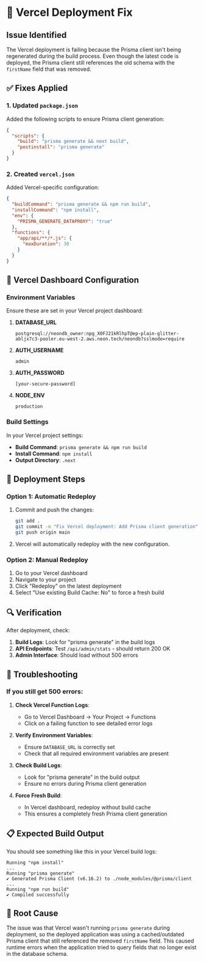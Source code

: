 # 🚀 Vercel Deployment Fix

## Issue Identified
The Vercel deployment is failing because the Prisma client isn't being regenerated during the build process. Even though the latest code is deployed, the Prisma client still references the old schema with the `firstName` field that was removed.

## ✅ Fixes Applied

### 1. Updated `package.json`
Added the following scripts to ensure Prisma client generation:
```json
{
  "scripts": {
    "build": "prisma generate && next build",
    "postinstall": "prisma generate"
  }
}
```

### 2. Created `vercel.json`
Added Vercel-specific configuration:
```json
{
  "buildCommand": "prisma generate && npm run build",
  "installCommand": "npm install",
  "env": {
    "PRISMA_GENERATE_DATAPROXY": "true"
  },
  "functions": {
    "app/api/**/*.js": {
      "maxDuration": 30
    }
  }
}
```

## 🔧 Vercel Dashboard Configuration

### Environment Variables
Ensure these are set in your Vercel project dashboard:

1. **DATABASE_URL**
   ```
   postgresql://neondb_owner:npg_XOFJ21kRlhpT@ep-plain-glitter-abljx7c3-pooler.eu-west-2.aws.neon.tech/neondb?sslmode=require
   ```

2. **AUTH_USERNAME**
   ```
   admin
   ```

3. **AUTH_PASSWORD**
   ```
   [your-secure-password]
   ```

4. **NODE_ENV**
   ```
   production
   ```

### Build Settings
In your Vercel project settings:
- **Build Command**: `prisma generate && npm run build`
- **Install Command**: `npm install`
- **Output Directory**: `.next`

## 🚀 Deployment Steps

### Option 1: Automatic Redeploy
1. Commit and push the changes:
   ```bash
   git add .
   git commit -m "Fix Vercel deployment: Add Prisma client generation"
   git push origin main
   ```

2. Vercel will automatically redeploy with the new configuration.

### Option 2: Manual Redeploy
1. Go to your Vercel dashboard
2. Navigate to your project
3. Click "Redeploy" on the latest deployment
4. Select "Use existing Build Cache: No" to force a fresh build

## 🔍 Verification

After deployment, check:
1. **Build Logs**: Look for "prisma generate" in the build logs
2. **API Endpoints**: Test `/api/admin/stats` - should return 200 OK
3. **Admin Interface**: Should load without 500 errors

## 🐛 Troubleshooting

### If you still get 500 errors:

1. **Check Vercel Function Logs**:
   - Go to Vercel Dashboard → Your Project → Functions
   - Click on a failing function to see detailed error logs

2. **Verify Environment Variables**:
   - Ensure `DATABASE_URL` is correctly set
   - Check that all required environment variables are present

3. **Check Build Logs**:
   - Look for "prisma generate" in the build output
   - Ensure no errors during Prisma client generation

4. **Force Fresh Build**:
   - In Vercel dashboard, redeploy without build cache
   - This ensures a completely fresh Prisma client generation

## 📋 Expected Build Output

You should see something like this in your Vercel build logs:
```
Running "npm install"
...
Running "prisma generate"
✔ Generated Prisma Client (v6.16.2) to ./node_modules/@prisma/client
...
Running "npm run build"
✔ Compiled successfully
```

## 🎯 Root Cause

The issue was that Vercel wasn't running `prisma generate` during deployment, so the deployed application was using a cached/outdated Prisma client that still referenced the removed `firstName` field. This caused runtime errors when the application tried to query fields that no longer exist in the database schema.
